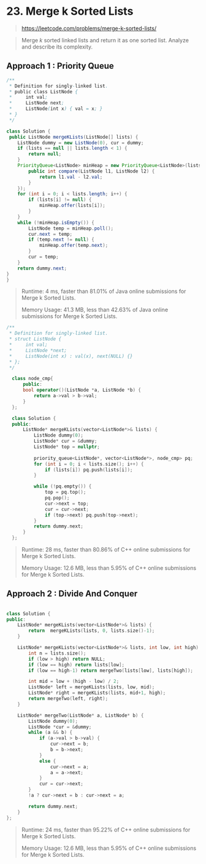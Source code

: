 # 23. Merge k Sorted Lists

> https://leetcode.com/problems/merge-k-sorted-lists/

> Merge *k* sorted linked lists and return it as one sorted list. Analyze and describe its complexity.

## Approach 1 : Priority Queue

```java
/**
 * Definition for singly-linked list.
 * public class ListNode {
 *     int val;
 *     ListNode next;
 *     ListNode(int x) { val = x; }
 * }
 */

class Solution {
 public ListNode mergeKLists(ListNode[] lists) {
    ListNode dummy = new ListNode(0), cur = dummy;
    if (lists == null || lists.length < 1) {
        return null;
    }
    PriorityQueue<ListNode> minHeap = new PriorityQueue<ListNode>(lists.length, new Comparator<ListNode>() {
        public int compare(ListNode l1, ListNode l2) {
            return l1.val - l2.val;
        }    
    });
    for (int i = 0; i < lists.length; i++) {
        if (lists[i] != null) {
            minHeap.offer(lists[i]);
        }
    }
    while (!minHeap.isEmpty()) {
        ListNode temp = minHeap.poll();
        cur.next = temp;
        if (temp.next != null) {
            minHeap.offer(temp.next);
        }
        cur = temp;
    }
    return dummy.next;
}
}

```

> Runtime: 4 ms, faster than 81.01% of Java online submissions for Merge k Sorted Lists.
>
> Memory Usage: 41.3 MB, less than 42.63% of Java online submissions for Merge k Sorted Lists.

```cpp
/**
 * Definition for singly-linked list.
 * struct ListNode {
 *     int val;
 *     ListNode *next;
 *     ListNode(int x) : val(x), next(NULL) {}
 * };
 */

  class node_cmp{
	  public:
      bool operator()(ListNode *a, ListNode *b) {
		  return a->val > b->val;
	  }
  };

  class Solution {
  public:
	  ListNode* mergeKLists(vector<ListNode*>& lists) {
		  ListNode dummy(0);
		  ListNode* cur = &dummy;
		  ListNode* top = nullptr;
          
          priority_queue<ListNode*, vector<ListNode*>, node_cmp> pq;
		  for (int i = 0; i < lists.size(); i++) {
			  if (lists[i]) pq.push(lists[i]);
		  }

		  while (!pq.empty()) {
			  top = pq.top();
			  pq.pop();
			  cur->next = top;
              cur = cur->next;
			  if (top->next) pq.push(top->next);
		  }
		  return dummy.next;
	  }
  };
```

> Runtime: 28 ms, faster than 80.86% of C++ online submissions for Merge k Sorted Lists.
>
> Memory Usage: 12.6 MB, less than 5.95% of C++ online submissions for Merge k Sorted Lists.

## Approach 2 : Divide And Conquer

```cpp
 
class Solution {
public:
	ListNode* mergeKLists(vector<ListNode*>& lists) {
		return  mergeKLists(lists, 0, lists.size()-1);
	}

	ListNode* mergeKLists(vector<ListNode*>& lists, int low, int high) {
		int n = lists.size();
		if (low > high) return NULL;
		if (low == high) return lists[low];
		if (low == high-1) return mergeTwo(lists[low], lists[high]);

		int mid = low + (high - low) / 2;
		ListNode* left = mergeKLists(lists, low, mid);
		ListNode* right = mergeKLists(lists, mid+1, high);
		return mergeTwo(left, right);
	}

	ListNode* mergeTwo(ListNode* a, ListNode* b) {
		ListNode dummy(0);
		ListNode *cur = &dummy;
		while (a && b) {
			if (a->val > b->val) {
				cur->next = b;
				b = b->next;
			}
			else {
				cur->next = a;		
				a = a->next;
			}
            cur = cur->next;
		}
		!a ? cur->next = b : cur->next = a;

		return dummy.next;
	}
};
```

> Runtime: 24 ms, faster than 95.22% of C++ online submissions for Merge k Sorted Lists.
>
> Memory Usage: 12.6 MB, less than 5.95% of C++ online submissions for Merge k Sorted Lists.